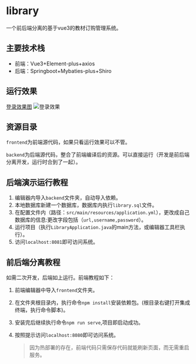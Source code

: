 # library
一个前后端分离的基于vue3的教材订购管理系统。

## 主要技术栈

* 前端：Vue3+Element-plus+axios
* 后端：Springboot+Mybaties-plus+Shiro  

## 运行效果
[登录效果图](https://gitee.com/kyleslie/img/raw/master/images/imgs/login.png)
![登录效果](https://gitee.com/kyleslie/img/raw/master/images/imgs/login.png)
## 资源目录

`frontend`为前端源代码，如果只看运行效果可以不管。

`backend`为后端源代码，整合了前端编译后的资源。可以直接运行（开发是前后端分离开发，运行时合到了一起）。

## 后端演示运行教程

1. 编辑器内导入`backend`文件夹，自动导入依赖。
2. 本地数据库新建一个数据库，数据库内执行`library.sql`文件。
3. 在配置文件内（路径：`src/main/resources/application.yml`），更改成自己数据库的信息:更改字段包括（`url,username,password`）。
4. 运行项目（执行`LibraryApplication.java`的main方法，或编辑器工具栏执行）。
5. 访问`localhost:8081`即可访问系统。

## 前后端分离教程

如需二次开发，后端如上运行。前端教程如下：

1. 前端编辑器中导入`frontend`文件夹。

2. 在文件夹根目录内，执行命令`npm install`安装依赖包。(根目录右键打开集成终端，执行命令脚本)。

3. 安装完后继续执行命令`npm run serve`,项目即启动成功。

4. 按照提示访问`localhost:8080`即可访问系统。

   > 因为热部署的存在，前端代码只需保存代码就能刷新页面，而无需重启服务。

